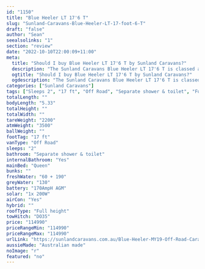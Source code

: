 ```yaml
---
id: "1150"
title: "Blue Heeler LT 17'6 T"
slug: "Sunland-Caravans-Blue-Heeler-LT-17-foot-6-T"
draft: "false"
author: "Sean"
seealsolinks: "1"
section: "review"
date: "2022-10-10T22:00:09+11:00"
meta:
  title: "Should I buy Blue Heeler LT 17'6 T by Sunland Caravans?"
  description: "The Sunland Caravans Blue Heeler LT 17'6 T is classed as Off Road, and sleeps 2 people. It is Australian made and comes in at 17 ft. It generally has Separate shower & toilet."
  ogtitle: "Should I buy Blue Heeler LT 17'6 T by Sunland Caravans?"
  ogdescription: "The Sunland Caravans Blue Heeler LT 17'6 T is classed as Off Road, and sleeps 2 people. It is Australian made and comes in at 17 ft. It generally has Separate shower & toilet."
categories: ["Sunland Caravans"]
tags: ["Sleeps 2", "17 ft", "Off Road", "Separate shower & toilet", "Full height", "Over 100k"]
totalLength: ""
bodyLength: "5.33"
totalHeight: ""
totalWidth: ""
tareWeight: "2200"
atmWeight: "3500"
ballWeight: ""
footTag: "17 ft"
vanType: "Off Road"
sleeps: "2"
bathroom: "Separate shower & toilet"
internalBathroom: "Yes"
mainBed: "Queen"
bunks: ""
freshWater: "60 + 190"
greyWater: "130"
battery: "170AmpH AGM"
solar: "1x 200W"
airCon: "Yes"
hybrid: ""
roofType: "Full height"
towHitch: "DO35"
price: "114990"
priceRangeMin: "114990"
priceRangeMax: "114990"
urlLink: "https://sunlandcaravans.com.au/Blue-Heeler-MY19-Off-Road-Caravan"
aussieMade: "Australian made"
noImage: "r"
featured: "no"
---
```

